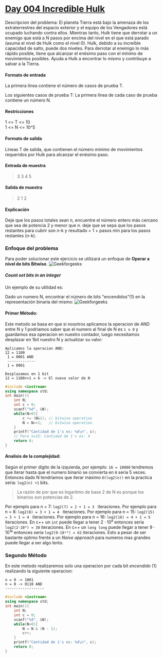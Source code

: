 
# [Day 004 Incredible Hulk](https://hack.codingblocks.com/app/practice/6/1038/problem)

Descripcion del problema:
El planeta Tierra está bajo la amenaza de los extraterrestres del espacio exterior y el equipo de los Vengadores está ocupado luchando contra ellos. Mientras tanto, Hulk tiene que derrotar a un enemigo que está a N pasos por encima del nivel en el que está parado (asuma el nivel de Hulk como el nivel 0). Hulk, debido a su increíble capacidad de salto, puede dos niveles. Para derrotar al enemigo lo más rápido posible, tiene que alcanzar el enésimo paso con el mínimo de movimientos posibles. Ayuda a Hulk a encontrar lo mismo y contribuye a salvar a la Tierra.

#### Formato de entrada 

La primera línea contiene el número de casos de prueba T. 

Los siguientes casos de prueba T: La primera línea de cada caso de prueba contiene un número N. 

#### Restricciones

1 <= T <= 10  
1 <= N <= 10^5

#### Formato de salida 

Líneas T de salida, que contienen el número mínimo de movimientos requeridos por Hulk para alcanzar el enésimo paso.

#### Entrada de muestra
> 3
>3
>4
>5
#### Salida de muestra
> 2
> 1
> 2
#### Explicación

Deje que los pasos totales sean n, encuentre el número entero más cercano que sea de potencia 2 y menor que n. deje que se sepa que los pasos restantes para cubrir son n-k y resultado = 1 + pasos min para los pasos restantes (n-k).



### Enfoque del problema
Para poder solucionar este ejercicio se utilizará un enfoque de **Operar a nivel de bits Bitwise**. 
![Geekforgeeks](https://www.geeksforgeeks.org/wp-content/uploads/Operators-In-C.png)
##### Count set bits in an integer
Un ejemplo de su utilidad es:

Dado un numero N, encontrar el número de bits "encendidos"(1) en la representación binaria del mismo:
![Geekforgeeks](https://www.geeksforgeeks.org/wp-content/uploads/setbit.png)
####  Primer Método:
Este metodo se basa en que si nosotros aplicamos la operacion de AND entre N y 1 podriamos saber que el numero al final de N es `1 o 0`  y guardamos esa operacion en nuestro contador, luego necesitamos desplazar en 1bit nuestro N y actualizar su valor: 
```
Aplicamos la operacion AND:
12 = 1100
 1 = 0001 AND
 -------------
 1 = 0001
```
```
Dezplazamos en 1 bit
12 = 1100>>1 = 6 -> El nuevo valor de N
```
```c++
#include <iostream>
using namespace std;
int main(){
    int N;
    int c = 0;
    scanf("%d", &N);
    while(N>0){
        c += (N&1); // bitwise operation
        N = N>>1;   // bitwise operation 
    }    
    printf("Cantidad de 1's es: %d\n", c);
    // Para n=15: Cantidad de 1's es: 4
    return 0;
}
```
#### Analisis de la complejidad:

Según el primer dígito de la izquierda, por ejemplo:  `16 = 10000` tendremos que iterar hasta que el numero binario se convierta en `0` seria 5 veces. Entonces dado N tendríamos que iterar máximo `O(log2(n))` en la practica seria: `log2(n) +1` bits.  
> La razón de por que es logaritmo de base 2 de N es porque los binarios son potencias de 2.

Por ejemplo para n = 7: ` log2(7) = 2 + 1 = 3  ` iteraciones.
Por ejemplo para n = 8: ` log2(8) = 3 + 1 = 4  ` iteraciones.
Por ejemplo para n = 15: `log2(15) = 3 + 1 = 4 ` iteraciones.
Por ejemplo para n = 16: `log2(16) = 4 + 1 = 5 ` iteraciones.
En c++ un `int` puede llegar a tener 2 · 10⁹ entonces seria `log2(2·10⁹) = 30` iteraciones.
En c++ un `long long` puede llegar a tener 9 · 10¹⁸ entonces seria `log2(9·10¹⁸) = 62` iteraciones.
Esto a pesar de ser bastante optimo frente a un *Naive approach* para numeros mas grandes puede llegar a ser algo lento.
### Segundo Método
En este metodo realizaremos solo una operacion por cada bit *encendido* (1) realizando la siguiente operacion:
```
n = 9 -> 1001
n = 8 -> 0110 AND
------------------
```
```c++
#include <iostream>
using namespace std;
int main(){
    int N;
    int c = 0;
    scanf("%d", &N);
    while(N>0){
        N = N & (N - 1);
        c++;
    }    
    printf("Cantidad de 1's es: %d\n", c);
    return 0;
}
```
<!--stackedit_data:
eyJoaXN0b3J5IjpbMjc1MDQ4MTgyLDE3MzAxMTYzOTAsLTcxOT
Q5OTEwMywtMTYyMTUzMzkyMCw2NTUzODgwMjQsLTgwNjY2ODA1
MywtMjEzODI4OTEyNiwxNjUyMjQxNDA3LC00NTAxODgyMCwtMT
c1NTg4MTg3OSwxNDk0MDY0MTY2LDEzMTk4ODQwODgsLTE1NzA1
Mzc2NTYsLTEyMDY5MDEyOTUsNzMwOTk4MTE2XX0=
-->